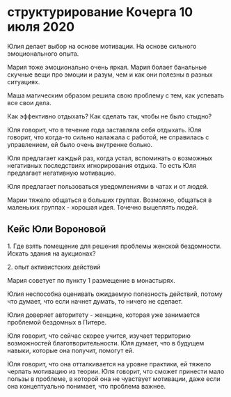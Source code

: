 # структурирование Кочерга 10 июля 2020
Юлия делает выбор на основе мотивации. На основе сильного эмоционального опыта.

Мария тоже эмоционально очень яркая. Мария болает банальные скучные вещи про эмоции и разум, чем и как они полезны в разных ситуациях.

Маша магическим образом решила свою проблему с тем, как успевать все свои дела.

Как эффективно отдыхать? Как сделать так, чтобы не было стыдно?

Юля говорит, что в течение года заставляла себя отдыхать. Юля говорит, что когда-то сильно налажала с работой, не справилась с управлением, ей было очень внутренне больно.

Юля предлагает каждый раз, когда устал, вспоминать о возможных негативных последствиях игнорирования отдыха. То есть Юля предлагает негативную мотивацию.

Юля предлагает пользоваться уведомлениями в чатах и от людей.

Марии тяжело общаться в больших группах. Возможно, общаться в маленьких группах - хорошая идея. Точечно выцеплять людей. 

Кейс Юли Вороновой
------------------

1\. Где взять помещение для решения проблемы женской бездомности. Искать здания на аукционах?

2\. опыт активистских действий

Мария советует по пункту 1 размещение в монастырях.

Юлия неспособна оценивать ожидаемую полезность действий, потому что думает, что если начнет думать, то ничего не сделает.

Юлия доверяет авторитету - женщине, которая уже занимается проблемой бездомных в Питере.

Юля говорит, что сейчас скорее учится, изучает территорию возможностей благотворительности. Юля думает, что в будущем навыки, которые она получит, помогут ей.

Юля говорит, что она отталкивается на уровне практики, ей тяжело черпать мотивацию из теории. Юля говорит, что сможет принести мало пользы в проблеме, в которой она не чувствует мотивации, даже если она концептуально понимает, что проблема важнее.